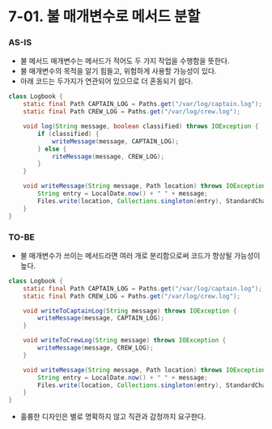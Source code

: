 # 7-01. 불 매개변수로 메서드 분할

### AS-IS

- 불 메서드 매개변수는 메서드가 적어도 두 가지 작업을 수행함을 뜻한다.
- 불 매개변수의 목적을 알기 힘들고, 위험하게 사용할 가능성이 있다.
- 아래 코드는 두가지가 연관되어 있으므로 더 혼동되기 쉽다.

```java
class Logbook {
    static final Path CAPTAIN_LOG = Paths.get("/var/log/captain.log");
    static final Path CREW_LOG = Paths.get("/var/log/crew.log");

    void log(String message, boolean classified) throws IOException {
        if (classified) {
            writeMessage(message, CAPTAIN_LOG);
        } else {
            riteMessage(message, CREW_LOG);
        }
    }

    void writeMessage(String message, Path location) throws IOException {
        String entry = LocalDate.now() + " " + message;
        Files.write(location, Collections.singleton(entry), StandardCharsets.UTF_8, StandardOpenOption.APPEND);
    }
}
```

### TO-BE

- 불 매개변수가 쓰이는 메서드라면 여러 개로 분리함으로써 코드가 향상될 가능성이 높다.

```java
class Logbook {
    static final Path CAPTAIN_LOG = Paths.get("/var/log/captain.log");
    static final Path CREW_LOG = Paths.get("/var/log/crew.log");

    void writeToCaptainLog(String message) throws IOException {
        writeMessage(message, CAPTAIN_LOG);
    }

    void writeToCrewLog(String message) throws IOException {
        writeMessage(message, CREW_LOG);
    }

    void writeMessage(String message, Path location) throws IOException {
        String entry = LocalDate.now() + " " + message;
        Files.write(location, Collections.singleton(entry), StandardCharsets.UTF_8, StandardOpenOption.APPEND);
    }
}
```
- 훌륭한 디자인은 별로 명확하지 않고 직관과 감정까지 요구한다.

